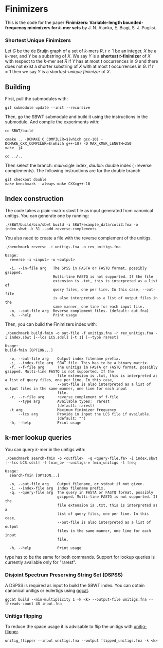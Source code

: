# Finimizers
This is the code for the paper **Finimizers: Variable-length bounded-frequency minimizers for $k$-mer sets** by J. N. Alanko, E. Biagi,  S. J. Puglisi. 

### Shortest Unique Finimizers
Let $G$ be the de Bruijn graph of a set of $k$-mers $R$, $t \geq 1$ be an integer, $X$ be a $k$-mer, and $Y$ be a substring of $X$. We say $Y$ is a **shortest $t$-finimizer** of $X$ with respect to the $k$-mer set $R$ if $Y$ has at most $t$ occurrences in $G$ and there does not exist a shorter substring of $X$ with at most $t$ occurrences in $G$. If $t = 1$ then we say $Y$ is a _shortest-unique finimizer_ of $X$.


## Building
First, pull the submodules with:
```
git submodule update --init --recursive
```
Then, go the SBWT submodule and build it using the instructions in the submodule. And compile the experiments with:
```
cd SBWT/build

cmake .. -DCMAKE_C_COMPILER=$(which gcc-10) -DCMAKE_CXX_COMPILER=$(which g++-10) -D MAX_KMER_LENGTH=250
make -j4

cd ../..
```
Then select the branch: *main*:sigle index, *double*: double index (+reverse complements).
The following instructions are for the double branch.
```
git checkout double
make benchmark --always-make CXX=g++-10
```
## Index construction

The code takes a plain-matrix sbwt file as input generated from canonical unitigs. You can generate one by running:

```
./SBWT/build/bin/sbwt build -i SBWT/example_data/coli3.fna -o index.sbwt -k 31 --add-reverse-complements
```

You also need to create a file with the reverse complement of the unitigs.

```
./benchmark reverse -i unitigs.fna -o rev_unitigs.fna
```

```
Usage:
  reverse -i <input> -o <output>

  -i, --in-file arg   The SPSS in FASTA or FASTQ format, possibly gzipped. 
                      Multi-line FASTQ is not supported. If the file 
                      extension is .txt, this is interpreted as a list of 
                      query files, one per line. In this case, --out-file 
                      is also interpreted as a list of output files in the 
                      same manner, one line for each input file.
  -o, --out-file arg  Reverse complement files. (default: out.fna)
  -h, --help          Print usage
```

Then, you can build the Finimizers index with:

```
./benchmark build-fmin -o out-file -f unitigs.fna -r rev_unitigs.fna -i index.sbwt [--lcs LCS.sdsl] [-t 1] [--type rarest] 
```
```
Usage:
build-fmin [OPTION...]

  -o, --out-file arg    Output index filename prefix.
  -i, --index-file arg  SBWT file. This has to be a binary matrix.
  -f, --f-file arg      The unitigs in FASTA or FASTQ format, possibly gzipped. Multi-line FASTQ is not supported. If the 
                        file extension is .txt, this is interpreted as a list of query files, one per line. In this case, 
                        --out-file is also interpreted as a list of output files in the same manner, one line for each input 
                        file.
  -r, --r-file arg      reverse complement of f-file
      --type arg        Available types:  rarest
                        (default: rarest)
  -t arg                Maximum finimizer frequency
      --lcs arg         Provide in input the LCS file if available. 
                        (default: "")
  -h, --help            Print usage
```

## k-mer lookup queries

You can query $k$-mer in the unitigs with:
```
./benchmark search-fmin -o <outfile>  -q <query-file.fa> -i index.sbwt [--lcs LCS.sdsl] -f fmin_bv --unitigs-v fmin_unitigs -t freq 
```
```
Usage:
  search-fmin [OPTION...]

  -o, --out-file arg    Output filename, or stdout if not given.
  -i, --index-file arg  Index filename prefix.
  -q, --query-file arg  The query in FASTA or FASTQ format, possibly 
                        gzipped. Multi-line FASTQ is not supported. If the 
                        file extension is .txt, this is interpreted as a 
                        list of query files, one per line. In this case, 
                        --out-file is also interpreted as a list of output 
                        files in the same manner, one line for each input 
                        file.

  -h, --help            Print usage
```
type has to be the same for both commands.
Support for lookup queries is currently available only for "rarest".

### Disjoint Spectrum Preserving String Set (DSPSS)
A DSPSS is required as input to build the SBWT index. You can obtain canonical unitigs or eulertigs using [ggcat](https://github.com/algbio/ggcat).

```
ggcat build --min-multiplicity 1 -k <k> --output-file unitigs.fna --threads-count 48 input.fna
```

### Unitigs flipping
To reduce the space usage it is advisable to flip the unitigs with [unitig-flipper](https://github.com/jnalanko/unitig_flipper).

```
unitig_flipper --input unitigs.fna --output flipped_unitigs.fna -k <k>

```
